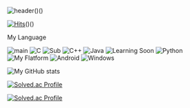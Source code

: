 ![header](https://capsule-render.vercel.app/api?type=shark&color=gradient&customColorList=0,2,2,5,30&height=300&section=header&text=DongWon%20Kim&fontSize=90)()()


[![Hits](https://hits.seeyoufarm.com/api/count/incr/badge.svg?url=https%3A%2F%2Fgithub.com%2FDOXDEF%2FPublic&count_bg=%23275AD3&title_bg=%233BE1C7&icon=awesomelists.svg&icon_color=%23000000&title=+Travelers...&edge_flat=false)](https://hits.seeyoufarm.com)()()

My Language

![main](https://img.shields.io/badge/-Main-green) ![C](https://img.shields.io/badge/c-%2300599C.svg?style=for-the-badge&logo=c&logoColor=white) 
![Sub](https://img.shields.io/badge/-Sub-green) ![C++](https://img.shields.io/badge/c++-%2300599C.svg?style=for-the-badge&logo=c%2B%2B&logoColor=white) ![Java](https://img.shields.io/badge/java-%23ED8B00.svg?style=for-the-badge&logo=java&logoColor=white)
![Learning Soon](https://img.shields.io/badge/-Learning%20Soon-green) ![Python](https://img.shields.io/badge/python-3670A0?style=for-the-badge&logo=python&logoColor=ffdd54)
![My Flatform](https://img.shields.io/badge/-My%20Flatform-green) ![Android](https://img.shields.io/badge/Android-3DDC84?style=for-the-badge&logo=android&logoColor=white) ![Windows](https://img.shields.io/badge/Windows-0078D6?style=for-the-badge&logo=windows&logoColor=white)

<My Footstep>

![My GitHub stats](https://github-readme-stats.vercel.app/api?username=DOXDEF&show_icons=true&theme=tokyonight)

[![Solved.ac Profile](http://mazassumnida.wtf/api/mini/generate_badge?boj=dodopoowon)](https://solved.ac/profile/dodopoowon)

[![Solved.ac Profile](http://mazassumnida.wtf/api/generate_badge?boj=dodopoowon)](https://solved.ac/profile/dodopoowon)
